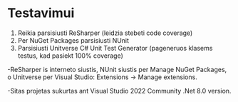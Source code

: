 # Testavimui

1. Reikia parsisiusti ReSharper (leidzia stebeti code coverage)
2. Per NuGet Packages parsisiusti NUnit 
3. Parsisiusti Unitverse C# Unit Test Generator (pageneruos klasems testus, kad pasiekt 100% coverage)

-ReSharper is interneto siustis, NUnit siustis per Manage NuGet Packages, o Unitverse per Visual Studio: Extensions -> Manage extensions.

-Sitas projetas sukurtas ant Visual Studio 2022 Community .Net 8.0 version.
